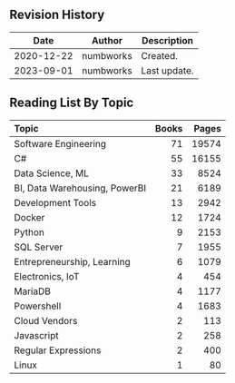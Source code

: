 ## Revision History

|Date|Author|Description|
|---|---|---|
|2020-12-22|numbworks|Created.|
|2023-09-01|numbworks|Last update.|

## Reading List By Topic

| Topic                         |   Books |   Pages |
|:------------------------------|--------:|--------:|
| Software Engineering          |      71 |   19574 |
| C#                            |      55 |   16155 |
| Data Science, ML              |      33 |    8524 |
| BI, Data Warehousing, PowerBI |      21 |    6189 |
| Development Tools             |      13 |    2942 |
| Docker                        |      12 |    1724 |
| Python                        |       9 |    2153 |
| SQL Server                    |       7 |    1955 |
| Entrepreneurship, Learning    |       6 |    1079 |
| Electronics, IoT              |       4 |     454 |
| MariaDB                       |       4 |    1177 |
| Powershell                    |       4 |    1683 |
| Cloud Vendors                 |       2 |     113 |
| Javascript                    |       2 |     258 |
| Regular Expressions           |       2 |     400 |
| Linux                         |       1 |      80 |